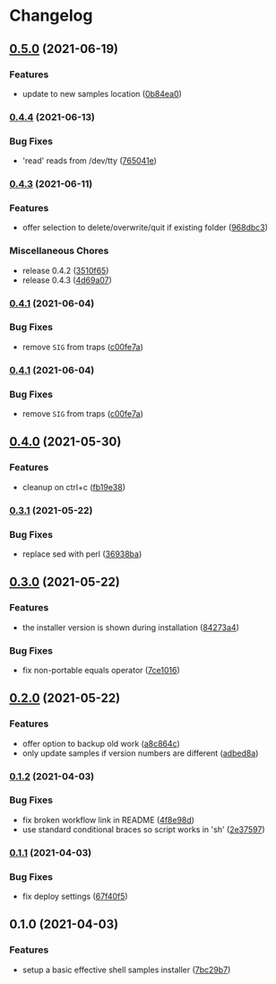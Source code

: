 # Changelog

## [0.5.0](https://www.github.com/dwmkerr/effective-shell-installer/compare/v0.4.4...v0.5.0) (2021-06-19)


### Features

* update to new samples location ([0b84ea0](https://www.github.com/dwmkerr/effective-shell-installer/commit/0b84ea0a453c9f51e999fb11bedcc59c162af1b7))

### [0.4.4](https://www.github.com/dwmkerr/effective-shell-installer/compare/v0.4.3...v0.4.4) (2021-06-13)


### Bug Fixes

* 'read' reads from /dev/tty ([765041e](https://www.github.com/dwmkerr/effective-shell-installer/commit/765041ef89817a8cca60ef595dfcff397357ff04))

### [0.4.3](https://www.github.com/dwmkerr/effective-shell-installer/compare/v0.4.1...v0.4.3) (2021-06-11)


### Features

* offer selection to delete/overwrite/quit if existing folder ([968dbc3](https://www.github.com/dwmkerr/effective-shell-installer/commit/968dbc34a127cc80e457b9e56a30a54a376fbb05))


### Miscellaneous Chores

* release 0.4.2 ([3510f65](https://www.github.com/dwmkerr/effective-shell-installer/commit/3510f65e8aa8244c794d92dcdaf8413dfd9cb9da))
* release 0.4.3 ([4d69a07](https://www.github.com/dwmkerr/effective-shell-installer/commit/4d69a07996c1d7e5ef3556b11ef744b5d8a17cb8))

### [0.4.1](https://www.github.com/dwmkerr/effective-shell-installer/compare/v0.4.0...v0.4.1) (2021-06-04)


### Bug Fixes

* remove `SIG` from traps ([c00fe7a](https://www.github.com/dwmkerr/effective-shell-installer/commit/c00fe7a000aff7135e8e93b7fcd8143f2254e674))

### [0.4.1](https://www.github.com/dwmkerr/effective-shell-installer/compare/v0.4.0...v0.4.1) (2021-06-04)


### Bug Fixes

* remove `SIG` from traps ([c00fe7a](https://www.github.com/dwmkerr/effective-shell-installer/commit/c00fe7a000aff7135e8e93b7fcd8143f2254e674))

## [0.4.0](https://www.github.com/dwmkerr/effective-shell-installer/compare/v0.3.1...v0.4.0) (2021-05-30)


### Features

* cleanup on ctrl+c ([fb19e38](https://www.github.com/dwmkerr/effective-shell-installer/commit/fb19e38ae61848c3394dd7906ec9155bb97716ff))

### [0.3.1](https://www.github.com/dwmkerr/effective-shell-installer/compare/v0.3.0...v0.3.1) (2021-05-22)


### Bug Fixes

* replace sed with perl ([36938ba](https://www.github.com/dwmkerr/effective-shell-installer/commit/36938ba5b25ef7b9897b20caee378977041466b5))

## [0.3.0](https://www.github.com/dwmkerr/effective-shell-installer/compare/v0.2.0...v0.3.0) (2021-05-22)


### Features

* the installer version is shown during installation ([84273a4](https://www.github.com/dwmkerr/effective-shell-installer/commit/84273a4dbb6ffe4c796eec94d9ade6043ed17c99))


### Bug Fixes

* fix non-portable equals operator ([7ce1016](https://www.github.com/dwmkerr/effective-shell-installer/commit/7ce10167fca7c55cedd146f10e5eb5bb039d46a5))

## [0.2.0](https://www.github.com/dwmkerr/effective-shell-installer/compare/v0.1.2...v0.2.0) (2021-05-22)


### Features

* offer option to backup old work ([a8c864c](https://www.github.com/dwmkerr/effective-shell-installer/commit/a8c864c148342c4268d109c0b8b27c67f1efae90))
* only update samples if version numbers are different ([adbed8a](https://www.github.com/dwmkerr/effective-shell-installer/commit/adbed8a81b0f994c0ede3a65dcae4e26605c3088))

### [0.1.2](https://www.github.com/dwmkerr/effective-shell-installer/compare/v0.1.1...v0.1.2) (2021-04-03)


### Bug Fixes

* fix broken workflow link in README ([4f8e98d](https://www.github.com/dwmkerr/effective-shell-installer/commit/4f8e98dc403b1bc98f647edddb50158d4c7610d1))
* use standard conditional braces so script works in 'sh' ([2e37597](https://www.github.com/dwmkerr/effective-shell-installer/commit/2e37597e65d7c7499f5644bb3b692e260a33fad7))

### [0.1.1](https://www.github.com/dwmkerr/effective-shell-installer/compare/v0.1.0...v0.1.1) (2021-04-03)


### Bug Fixes

* fix deploy settings ([67f40f5](https://www.github.com/dwmkerr/effective-shell-installer/commit/67f40f577146afd4896337f0b726b19d164a257c))

## 0.1.0 (2021-04-03)


### Features

* setup a basic effective shell samples installer ([7bc29b7](https://www.github.com/dwmkerr/effective-shell-installer/commit/7bc29b7387f861aad43721f8e6cd17552982d019))
